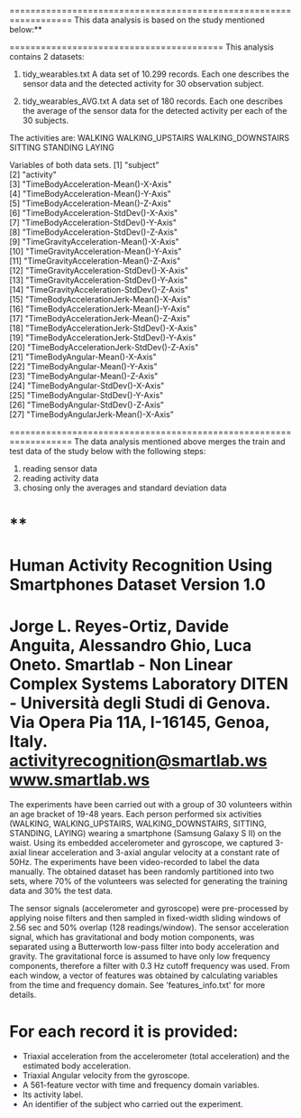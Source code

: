 ==================================================================
This data analysis is based on the study mentioned below:**

=========================================
This analysis contains 2 datasets:

1. tidy_wearables.txt
A data set of 10.299 records. Each one describes the sensor data and the detected activity for 30 observation subject.

2. tidy_wearables_AVG.txt
A data set of 180 records. Each one describes the average of the sensor data for the detected activity per each of the 30 subjects. 

The activities are: 
WALKING
WALKING_UPSTAIRS
WALKING_DOWNSTAIRS
SITTING
STANDING
LAYING

Variables of both data sets. 
 [1] "subject"                                        
 [2] "activity"                                       
 [3] "TimeBodyAcceleration-Mean()-X-Axis"             
 [4] "TimeBodyAcceleration-Mean()-Y-Axis"             
 [5] "TimeBodyAcceleration-Mean()-Z-Axis"             
 [6] "TimeBodyAcceleration-StdDev()-X-Axis"           
 [7] "TimeBodyAcceleration-StdDev()-Y-Axis"           
 [8] "TimeBodyAcceleration-StdDev()-Z-Axis"           
 [9] "TimeGravityAcceleration-Mean()-X-Axis"          
[10] "TimeGravityAcceleration-Mean()-Y-Axis"          
[11] "TimeGravityAcceleration-Mean()-Z-Axis"          
[12] "TimeGravityAcceleration-StdDev()-X-Axis"        
[13] "TimeGravityAcceleration-StdDev()-Y-Axis"        
[14] "TimeGravityAcceleration-StdDev()-Z-Axis"        
[15] "TimeBodyAccelerationJerk-Mean()-X-Axis"         
[16] "TimeBodyAccelerationJerk-Mean()-Y-Axis"         
[17] "TimeBodyAccelerationJerk-Mean()-Z-Axis"         
[18] "TimeBodyAccelerationJerk-StdDev()-X-Axis"       
[19] "TimeBodyAccelerationJerk-StdDev()-Y-Axis"       
[20] "TimeBodyAccelerationJerk-StdDev()-Z-Axis"       
[21] "TimeBodyAngular-Mean()-X-Axis"                  
[22] "TimeBodyAngular-Mean()-Y-Axis"                  
[23] "TimeBodyAngular-Mean()-Z-Axis"                  
[24] "TimeBodyAngular-StdDev()-X-Axis"                
[25] "TimeBodyAngular-StdDev()-Y-Axis"                
[26] "TimeBodyAngular-StdDev()-Z-Axis"                
[27] "TimeBodyAngularJerk-Mean()-X-Axis"             

==================================================================
The data analysis mentioned above merges the train and test data of the study below with the following steps:
1. reading sensor data
2. reading activity data
3. chosing only the averages and standard deviation data

**
==================================================================
Human Activity Recognition Using Smartphones Dataset
Version 1.0
==================================================================
Jorge L. Reyes-Ortiz, Davide Anguita, Alessandro Ghio, Luca Oneto.
Smartlab - Non Linear Complex Systems Laboratory
DITEN - Università degli Studi di Genova.
Via Opera Pia 11A, I-16145, Genoa, Italy.
activityrecognition@smartlab.ws
www.smartlab.ws
==================================================================

The experiments have been carried out with a group of 30 volunteers within an age bracket of 19-48 years. Each person performed six activities (WALKING, WALKING_UPSTAIRS, WALKING_DOWNSTAIRS, SITTING, STANDING, LAYING) wearing a smartphone (Samsung Galaxy S II) on the waist. Using its embedded accelerometer and gyroscope, we captured 3-axial linear acceleration and 3-axial angular velocity at a constant rate of 50Hz. The experiments have been video-recorded to label the data manually. The obtained dataset has been randomly partitioned into two sets, where 70% of the volunteers was selected for generating the training data and 30% the test data. 

The sensor signals (accelerometer and gyroscope) were pre-processed by applying noise filters and then sampled in fixed-width sliding windows of 2.56 sec and 50% overlap (128 readings/window). The sensor acceleration signal, which has gravitational and body motion components, was separated using a Butterworth low-pass filter into body acceleration and gravity. The gravitational force is assumed to have only low frequency components, therefore a filter with 0.3 Hz cutoff frequency was used. From each window, a vector of features was obtained by calculating variables from the time and frequency domain. See 'features_info.txt' for more details. 

For each record it is provided:
======================================

- Triaxial acceleration from the accelerometer (total acceleration) and the estimated body acceleration.
- Triaxial Angular velocity from the gyroscope. 
- A 561-feature vector with time and frequency domain variables. 
- Its activity label. 
- An identifier of the subject who carried out the experiment.

